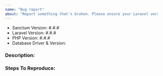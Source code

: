 ```yaml
---
name: "Bug report"
about: "Report something that's broken. Please ensure your Laravel version is still supported: https://laravel.com/docs/releases#support-policy"
---
```


<!-- DO NOT THROW THIS AWAY -->
<!-- Fill out the FULL versions with patch versions -->

- Sanctum Version: #.#.#
- Laravel Version: #.#.#
- PHP Version: #.#.#
- Database Driver & Version:

### Description:


### Steps To Reproduce:
